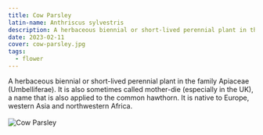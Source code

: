 ```yaml
---
title: Cow Parsley
latin-name: Anthriscus sylvestris
description: A herbaceous biennial or short-lived perennial plant in the family Apiaceae (Umbelliferae).
date: 2023-02-11
cover: cow-parsley.jpg
tags:
  - flower
---
```

A herbaceous biennial or short-lived perennial plant in the family Apiaceae (Umbelliferae). It is also sometimes called mother-die (especially in the UK), a name that is also applied to the common hawthorn. It is native to Europe, western Asia and northwestern Africa.
\
\
![Cow Parsley](/images/flora/cow-parsley.jpg)